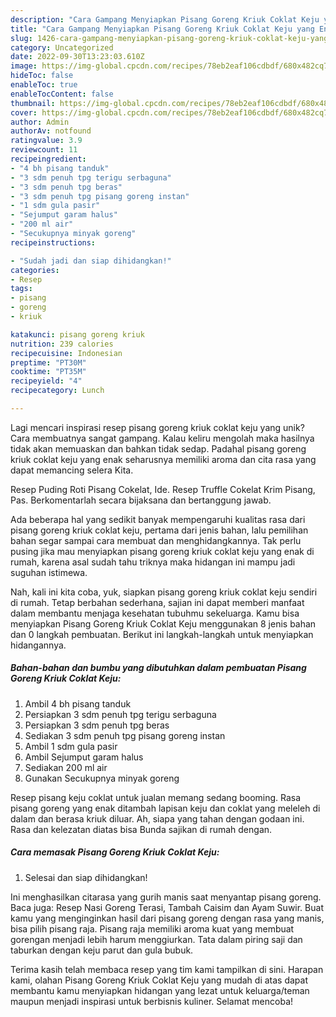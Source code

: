 ```yaml
---
description: "Cara Gampang Menyiapkan Pisang Goreng Kriuk Coklat Keju yang Enak"
title: "Cara Gampang Menyiapkan Pisang Goreng Kriuk Coklat Keju yang Enak"
slug: 1426-cara-gampang-menyiapkan-pisang-goreng-kriuk-coklat-keju-yang-enak
category: Uncategorized
date: 2022-09-30T13:23:03.610Z
image: https://img-global.cpcdn.com/recipes/78eb2eaf106cdbdf/680x482cq70/pisang-goreng-kriuk-coklat-keju-foto-resep-utama.jpg
hideToc: false
enableToc: true
enableTocContent: false
thumbnail: https://img-global.cpcdn.com/recipes/78eb2eaf106cdbdf/680x482cq70/pisang-goreng-kriuk-coklat-keju-foto-resep-utama.jpg
cover: https://img-global.cpcdn.com/recipes/78eb2eaf106cdbdf/680x482cq70/pisang-goreng-kriuk-coklat-keju-foto-resep-utama.jpg
author: Admin
authorAv: notfound
ratingvalue: 3.9
reviewcount: 11
recipeingredient:
- "4 bh pisang tanduk"
- "3 sdm penuh tpg terigu serbaguna"
- "3 sdm penuh tpg beras"
- "3 sdm penuh tpg pisang goreng instan"
- "1 sdm gula pasir"
- "Sejumput garam halus"
- "200 ml air"
- "Secukupnya minyak goreng"
recipeinstructions:

- "Sudah jadi dan siap dihidangkan!"
categories:
- Resep
tags:
- pisang
- goreng
- kriuk

katakunci: pisang goreng kriuk 
nutrition: 239 calories
recipecuisine: Indonesian
preptime: "PT30M"
cooktime: "PT35M"
recipeyield: "4"
recipecategory: Lunch

---
```





Lagi mencari inspirasi resep pisang goreng kriuk coklat keju yang unik? Cara membuatnya sangat gampang. Kalau keliru mengolah maka hasilnya tidak akan memuaskan dan bahkan tidak sedap. Padahal pisang goreng kriuk coklat keju yang enak seharusnya memiliki aroma dan cita rasa yang dapat memancing selera Kita.





Resep Puding Roti Pisang Cokelat, Ide. Resep Truffle Cokelat Krim Pisang, Pas. Berkomentarlah secara bijaksana dan bertanggung jawab.

Ada beberapa hal yang sedikit banyak mempengaruhi kualitas rasa dari pisang goreng kriuk coklat keju, pertama dari jenis bahan, lalu pemilihan bahan segar sampai cara membuat dan menghidangkannya. Tak perlu pusing jika mau menyiapkan pisang goreng kriuk coklat keju yang enak di rumah, karena asal sudah tahu triknya maka hidangan ini mampu jadi suguhan istimewa.






Nah, kali ini kita coba, yuk, siapkan pisang goreng kriuk coklat keju sendiri di rumah. Tetap berbahan sederhana, sajian ini dapat memberi manfaat dalam membantu menjaga kesehatan tubuhmu sekeluarga. Kamu bisa menyiapkan Pisang Goreng Kriuk Coklat Keju menggunakan 8 jenis bahan dan 0 langkah pembuatan. Berikut ini langkah-langkah untuk menyiapkan hidangannya.

<!--inarticleads1-->

##### Bahan-bahan dan bumbu yang dibutuhkan dalam pembuatan Pisang Goreng Kriuk Coklat Keju:

1. Ambil 4 bh pisang tanduk
1. Persiapkan 3 sdm penuh tpg terigu serbaguna
1. Persiapkan 3 sdm penuh tpg beras
1. Sediakan 3 sdm penuh tpg pisang goreng instan
1. Ambil 1 sdm gula pasir
1. Ambil Sejumput garam halus
1. Sediakan 200 ml air
1. Gunakan Secukupnya minyak goreng


Resep pisang keju coklat untuk jualan memang sedang booming. Rasa pisang goreng yang enak ditambah lapisan keju dan coklat yang meleleh di dalam dan berasa kriuk diluar. Ah, siapa yang tahan dengan godaan ini. Rasa dan kelezatan diatas bisa Bunda sajikan di rumah dengan. 

<!--inarticleads2-->

##### Cara memasak Pisang Goreng Kriuk Coklat Keju:


1. Selesai dan siap dihidangkan!

Ini menghasilkan citarasa yang gurih manis saat menyantap pisang goreng. Baca juga: Resep Nasi Goreng Terasi, Tambah Caisim dan Ayam Suwir. Buat kamu yang menginginkan hasil dari pisang goreng dengan rasa yang manis, bisa pilih pisang raja. Pisang raja memiliki aroma kuat yang membuat gorengan menjadi lebih harum menggiurkan. Tata dalam piring saji dan taburkan dengan keju parut dan gula bubuk. 

Terima kasih telah membaca resep yang tim kami tampilkan di sini. Harapan kami, olahan Pisang Goreng Kriuk Coklat Keju yang mudah di atas dapat membantu kamu menyiapkan hidangan yang lezat untuk keluarga/teman maupun menjadi inspirasi untuk berbisnis kuliner. Selamat mencoba!
